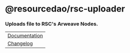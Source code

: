 <!-- omit in toc -->
# @resourcedao/rsc-uploader

### Uploads file to RSC's Arweave Nodes.

|   |
|:--	|
| [Documentation](course-content/01-html-git-css/activities/01-ConsoleCommands) |
| [Changelog](/changelog) |